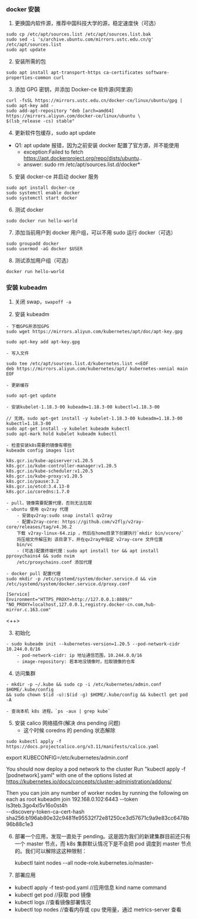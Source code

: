 ### docker 安装

1. 更换国内软件源，推荐中国科技大学的源，稳定速度快（可选）

```
sudo cp /etc/apt/sources.list /etc/apt/sources.list.bak
sudo sed -i 's/archive.ubuntu.com/mirrors.ustc.edu.cn/g' /etc/apt/sources.list
sudo apt update
```

2. 安装所需的包

```
sudo apt install apt-transport-https ca-certificates software-properties-common curl

```

3. 添加 GPG 密钥，并添加 Docker-ce 软件源(阿里源)

```
curl -fsSL https://mirrors.ustc.edu.cn/docker-ce/linux/ubuntu/gpg | sudo apt-key add -
sudo add-apt-repository "deb [arch=amd64] https://mirrors.aliyun.com/docker-ce/linux/ubuntu \
$(lsb_release -cs) stable"

```

4. 更新软件包缓存，sudo apt update

- Q1: apt update 报错，因为之前安装 docker 配置了官方源，并不能使用
  - exception:Failed to fetch https://apt.dockerproject.org/repo/dists/ubuntu..
  - answer: sudo rm /etc/apt/sources.list.d/docker\*

5. 安装 docker-ce 并启动 docker 服务

```
sudo apt install docker-ce
sudo systemctl enable docker
sudo systemctl start docker
```

6. 测试 docker

```
sudo docker run hello-world
```

7. 添加当前用户到 docker 用户组，可以不用 sudo 运行 docker（可选）

```
sudo groupadd docker
sudo usermod -aG docker $USER
```

8. 测试添加用户组（可选）

```
docker run hello-world
```

### 安装 kubeadm

1. 关闭 swap，`swapoff -a`

2. 安装 kubeadm

```
- 下载GPG并添加GPG
sudo wget https://mirrors.aliyun.com/kubernetes/apt/doc/apt-key.gpg

sudo apt-key add apt-key.gpg

- 写入文件

sudo tee /etc/apt/sources.list.d/kubernetes.list <<EOF
deb https://mirrors.aliyun.com/kubernetes/apt/ kubernetes-xenial main
EOF

- 更新缓存

sudo apt-get update

- 安装kubelet-1.18.3-00 kubeadm=1.18.3-00 kubectl=1.18.3-00

// 无效。sudo apt-get install -y kubelet-1.18.3-00 kubeadm=1.18.3-00 kubectl=1.18.3-00
sudo apt-get install -y kubelet kubeadm kubectl
sudo apt-mark hold kubelet kubeadm kubectl

- 检查安装k8s需要的镜像有哪些
kubeadm config images list

k8s.gcr.io/kube-apiserver:v1.20.5
k8s.gcr.io/kube-controller-manager:v1.20.5
k8s.gcr.io/kube-scheduler:v1.20.5
k8s.gcr.io/kube-proxy:v1.20.5
k8s.gcr.io/pause:3.2
k8s.gcr.io/etcd:3.4.13-0
k8s.gcr.io/coredns:1.7.0

- pull，镜像需要配置代理，否则无法拉取
- ubuntu 使用 qv2ray 代理
	- 安装qv2ray:sudo snap install qv2ray
	- 配置v2ray-core: https://github.com/v2fly/v2ray-core/releases/tag/v4.36.2
	下载 v2ray-linux-64.zip ，然后在home目录下创建执行`mkdir bin/vcore/`
	将压缩文件解压到 该目录下，并在qv2ray中指定 v2ray-core 文件位置
	bin/vc
	- (可选)配置终端代理：sudo apt install tor && apt install pproxychains4 && sudo nvim
	/etc/proxychains.conf 添加代理

- docker pull 配置代理
sudo mkdir -p /etc/systemd/system/docker.service.d && vim /etc/systemd/system/docker.service.d/proxy.conf

[Service]
Environment="HTTPS_PROXY=http://127.0.0.1:8889/" "NO_PROXY=localhost,127.0.0.1,registry.docker-cn.com,hub-mirror.c.163.com"

```

<++>

3. 初始化

```
- sudo kubeadm init --kubernetes-version=1.20.5 --pod-network-cidr 10.244.0.0/16
	- pod-network-cidr: ip 地址通信范围，10.244.0.0/16
	- image-repository: 若本地没镜像时，拉取镜像的仓库

```

4. 访问集群

```
- mkdir -p ~/.kube && sudo cp -i /etc/kubernetes/admin.conf $HOME/.kube/config
&& sudo chown $(id -u):$(id -g) $HOME/.kube/config && kubectl get pod -A

- 查询本机 k8s 进程。`ps -aux | grep kube`

```

5. 安装 calico 网络插件(解决 dns pending 问题)
   - 这个时候 coredns 的 pending 状态解除

```
sudo kubectl apply -f https://docs.projectcalico.org/v3.11/manifests/calico.yaml

```

export KUBECONFIG=/etc/kubernetes/admin.conf

You should now deploy a pod network to the cluster
Run "kubectl apply -f [podnetwork].yaml" with one of the options listed at
https://kubernetes.io/docs/concepts/cluster-administration/addons/

Then you can join any number of worker nodes by running the following on each as root
kubeadm join 192.168.0.102:6443 --token ls3teb.3go4xl5v16o0st4h \
--discovery-token-ca-cert-hash sha256:b196ab80e32c9481fe95532f72e81250ce3d57671c9a9e83cc6478b
96b88c1e3

6. 部署一个应用，发现一直处于
   pending。这是因为我们的新建集群目前还只有一个 master 节点，而 k8s 集群默认情况下是不会把 pod 调度到
   master 节点的。我们可以解除这这种限制：

   kubectl taint nodes --all node-role.kubernetes.io/master-

7. 部署应用

- kubectl apply -f test-pod.yaml //应用信息 kind name command
- kubectl get pod //获取 pod 镜像
- kubectl logs <name> //查看镜像部署情况
- kubectl top nodes //查看内存或 cpu 使用量，通过 metrics-server 查看
